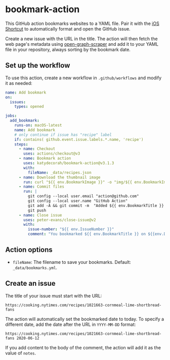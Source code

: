 # bookmark-action

This GitHub action bookmarks websites to a YAML file. Pair it with the [iOS Shortcut](shortcut/README.md) to automatically format and open the GitHub issue.

Create a new issue with the URL in the title. The action will then fetch the web page's metadata using [open-graph-scraper](https://www.npmjs.com/package/open-graph-scraper) and add it to your YAML file in your repository, always sorting by the bookmark date.

<!-- START GENERATED DOCUMENTATION -->

## Set up the workflow

To use this action, create a new workflow in `.github/workflows` and modify it as needed:

```yml
name: Add bookmark
on:
  issues:
    types: opened

jobs:
  add_bookmark:
    runs-on: macOS-latest
    name: Add bookmark
    # only continue if issue has "recipe" label
    if: contains( github.event.issue.labels.*.name, 'recipe')
    steps:
      - name: Checkout
        uses: actions/checkout@v3
      - name: Bookmark action
        uses: katydecorah/bookmark-action@v3.1.3
        with:
          fileName: _data/recipes.json
      - name: Download the thumbnail image
        run: curl "${{ env.BookmarkImage }}" -o "img/${{ env.BookmarkImageOutput }}"
      - name: Commit files
        run: |
          git config --local user.email "action@github.com"
          git config --local user.name "GitHub Action"
          git add -A && git commit -m  "Added ${{ env.BookmarkTitle }} to recipes.json"
          git push
      - name: Close issue
        uses: peter-evans/close-issue@v2
        with:
          issue-number: "${{ env.IssueNumber }}"
          comment: "You bookmarked ${{ env.BookmarkTitle }} on ${{env.DateBookmarked}}."
```

## Action options

- `fileName`: The filename to save your bookmarks. Default: `_data/bookmarks.yml`.

<!-- END GENERATED DOCUMENTATION -->

## Create an issue

The title of your issue must start with the URL:

```
https://cooking.nytimes.com/recipes/1021663-cornmeal-lime-shortbread-fans
```

The action will automatically set the bookmarked date to today. To specify a different date, add the date after the URL in `YYYY-MM-DD` format:

```
https://cooking.nytimes.com/recipes/1021663-cornmeal-lime-shortbread-fans 2020-06-12
```

If you add content to the body of the comment, the action will add it as the value of `notes`.
